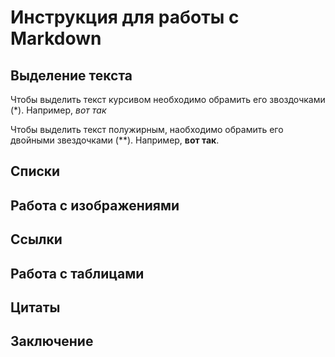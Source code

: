 # Инструкция для работы с Markdown

## Выделение текста

Чтобы выделить текст курсивом необходимо обрамить его звоздочками (*). Например, *вот так*

Чтобы выделить текст полужирным, наобходимо обрамить его двойными звездочками (**). Например, **вот так**.

## Списки

## Работа с изображениями

## Ссылки

## Работа с таблицами

## Цитаты

## Заключение